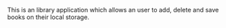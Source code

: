 This is an library application which allows an user to add, delete and save books on their local storage.
